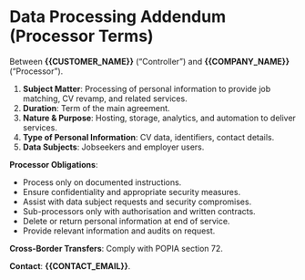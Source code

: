 # Data Processing Addendum (Processor Terms)

Between **{{CUSTOMER_NAME}}** (“Controller”) and **{{COMPANY_NAME}}** (“Processor”).

1. **Subject Matter**: Processing of personal information to provide job matching, CV revamp, and related services.
2. **Duration**: Term of the main agreement.
3. **Nature & Purpose**: Hosting, storage, analytics, and automation to deliver services.
4. **Type of Personal Information**: CV data, identifiers, contact details.
5. **Data Subjects**: Jobseekers and employer users.

**Processor Obligations**:
- Process only on documented instructions.
- Ensure confidentiality and appropriate security measures.
- Assist with data subject requests and security compromises.
- Sub-processors only with authorisation and written contracts.
- Delete or return personal information at end of service.
- Provide relevant information and audits on request.

**Cross-Border Transfers**: Comply with POPIA section 72.

**Contact**: **{{CONTACT_EMAIL}}**.
